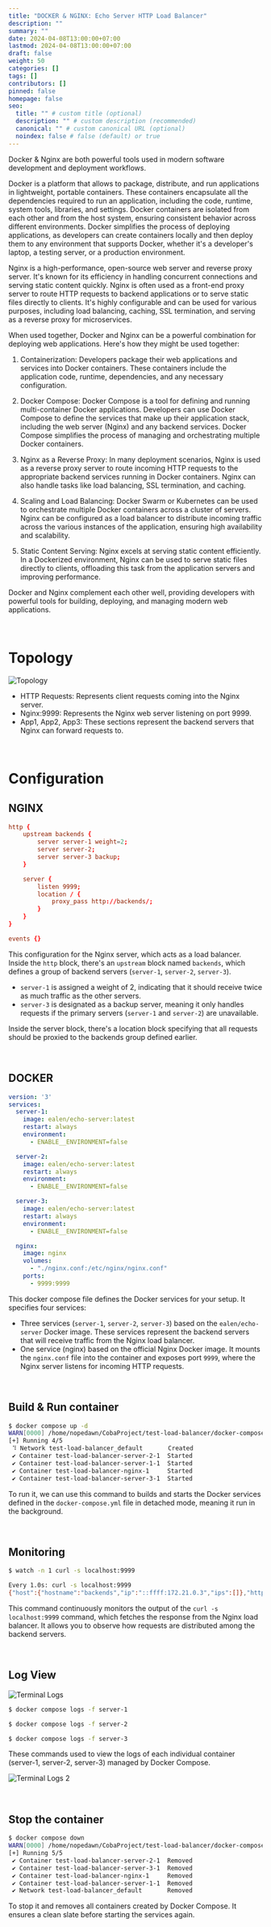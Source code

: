 ```yaml
---
title: "DOCKER & NGINX: Echo Server HTTP Load Balancer"
description: ""
summary: ""
date: 2024-04-08T13:00:00+07:00
lastmod: 2024-04-08T13:00:00+07:00
draft: false
weight: 50
categories: []
tags: []
contributors: []
pinned: false
homepage: false
seo:
  title: "" # custom title (optional)
  description: "" # custom description (recommended)
  canonical: "" # custom canonical URL (optional)
  noindex: false # false (default) or true
---
```


</h1>Docker & Nginx</h1> are both powerful tools used in modern software development and deployment workflows.

Docker is a platform that allows to package, distribute, and run applications in lightweight, portable containers. These containers encapsulate all the dependencies required to run an application, including the code, runtime, system tools, libraries, and settings. Docker containers are isolated from each other and from the host system, ensuring consistent behavior across different environments. Docker simplifies the process of deploying applications, as developers can create containers locally and then deploy them to any environment that supports Docker, whether it's a developer's laptop, a testing server, or a production environment.

Nginx is a high-performance, open-source web server and reverse proxy server. It's known for its efficiency in handling concurrent connections and serving static content quickly. Nginx is often used as a front-end proxy server to route HTTP requests to backend applications or to serve static files directly to clients. It's highly configurable and can be used for various purposes, including load balancing, caching, SSL termination, and serving as a reverse proxy for microservices.

When used together, Docker and Nginx can be a powerful combination for deploying web applications. Here's how they might be used together:

1. Containerization: Developers package their web applications and services into Docker containers. These containers include the application code, runtime, dependencies, and any necessary configuration.

2. Docker Compose: Docker Compose is a tool for defining and running multi-container Docker applications. Developers can use Docker Compose to define the services that make up their application stack, including the web server (Nginx) and any backend services. Docker Compose simplifies the process of managing and orchestrating multiple Docker containers.

3. Nginx as a Reverse Proxy: In many deployment scenarios, Nginx is used as a reverse proxy server to route incoming HTTP requests to the appropriate backend services running in Docker containers. Nginx can also handle tasks like load balancing, SSL termination, and caching.

4. Scaling and Load Balancing: Docker Swarm or Kubernetes can be used to orchestrate multiple Docker containers across a cluster of servers. Nginx can be configured as a load balancer to distribute incoming traffic across the various instances of the application, ensuring high availability and scalability.

5. Static Content Serving: Nginx excels at serving static content efficiently. In a Dockerized environment, Nginx can be used to serve static files directly to clients, offloading this task from the application servers and improving performance.

Docker and Nginx complement each other well, providing developers with powerful tools for building, deploying, and managing modern web applications.

<br>

# Topology

![Topology](cover-echo-server.drawio.png)

- HTTP Requests: Represents client requests coming into the Nginx server.
- Nginx:9999: Represents the Nginx web server listening on port 9999.
- App1, App2, App3: These sections represent the backend servers that Nginx can forward requests to.

<br>

# Configuration

## NGINX

```conf {title="nginx.conf"}
http {
    upstream backends {
        server server-1 weight=2;
        server server-2;
        server server-3 backup;
    }

    server {
        listen 9999;
        location / {
            proxy_pass http://backends/;
        }
    }
}

events {}
```

This configuration for the Nginx server, which acts as a load balancer. Inside the `http` block, there's an `upstream` block named `backends`, which defines a group of backend servers (`server-1`, `server-2`, `server-3`).

- `server-1` is assigned a weight of 2, indicating that it should receive twice as much traffic as the other servers.
- `server-3` is designated as a backup server, meaning it only handles requests if the primary servers (`server-1` and `server-2`) are unavailable.

Inside the server block, there's a location block specifying that all requests should be proxied to the backends group defined earlier.

<br>

## DOCKER

```yml {title="docker-compose.yml"}
version: '3'
services:
  server-1:
    image: ealen/echo-server:latest
    restart: always
    environment:
      - ENABLE__ENVIRONMENT=false

  server-2:
    image: ealen/echo-server:latest
    restart: always
    environment:
      - ENABLE__ENVIRONMENT=false

  server-3:
    image: ealen/echo-server:latest
    restart: always
    environment:
      - ENABLE__ENVIRONMENT=false

  nginx:
    image: nginx
    volumes:
      - "./nginx.conf:/etc/nginx/nginx.conf"
    ports:
      - 9999:9999
```

This docker compose file defines the Docker services for your setup. It specifies four services:

- Three services (`server-1`, `server-2`, `server-3`) based on the `ealen/echo-server` Docker image. These services represent the backend servers that will receive traffic from the Nginx load balancer.
- One service (nginx) based on the official Nginx Docker image. It mounts the `nginx.conf` file into the container and exposes port `9999`, where the Nginx server listens for incoming HTTP requests.

<br>

## Build & Run container

```bash {title="up & running container"}
$ docker compose up -d
WARN[0000] /home/nopedawn/CobaProject/test-load-balancer/docker-compose.yml: `version` is obsolete
[+] Running 4/5
 ⠹ Network test-load-balancer_default       Created                                                                                        1.3s
 ✔ Container test-load-balancer-server-2-1  Started                                                                                        1.1s
 ✔ Container test-load-balancer-server-1-1  Started                                                                                        0.9s
 ✔ Container test-load-balancer-nginx-1     Started                                                                                        0.6s
 ✔ Container test-load-balancer-server-3-1  Started                                                                                        0.5s
```

To run it, we can use this command to builds and starts the Docker services defined in the `docker-compose.yml` file in detached mode, meaning it run in the background.

<br>

## Monitoring 

```bash {title="monitoring"}
$ watch -n 1 curl -s localhost:9999

Every 1.0s: curl -s localhost:9999                                                                                npdn: Mon Apr  8 13:43:39 2024
{"host":{"hostname":"backends","ip":"::ffff:172.21.0.3","ips":[]},"http":{"method":"GET","baseUrl":"","originalUrl":"/","protocol":"http"},"request":{"params":{"0":"/"},"query":{},"cookies":{},"body":{},"headers":{"host":"backends","connection":"close","user-agent":"curl/7.81.0","accept":"*/*"}}}
```

This command continuously monitors the output of the `curl -s localhost:9999` command, which fetches the response from the Nginx load balancer. It allows you to observe how requests are distributed among the backend servers.

<br>

## Log View

![Terminal Logs](terminal-logs.png)

```bash
$ docker compose logs -f server-1
```

```bash
$ docker compose logs -f server-2
```

```bash
$ docker compose logs -f server-3
```

These commands used to view the logs of each individual container (server-1, server-2, server-3) managed by Docker Compose.

![Terminal Logs 2](terminal-logs-2.png)

<br>

## Stop the container

```bash {title="stopping container"}
$ docker compose down
WARN[0000] /home/nopedawn/CobaProject/test-load-balancer/docker-compose.yml: `version` is obsolete
[+] Running 5/5
 ✔ Container test-load-balancer-server-2-1  Removed                                                                                        1.1s
 ✔ Container test-load-balancer-server-3-1  Removed                                                                                        1.4s
 ✔ Container test-load-balancer-nginx-1     Removed                                                                                        1.6s
 ✔ Container test-load-balancer-server-1-1  Removed                                                                                        1.2s
 ✔ Network test-load-balancer_default       Removed                                                                                        0.6s
```

To stop it and removes all containers created by Docker Compose. It ensures a clean slate before starting the services again.